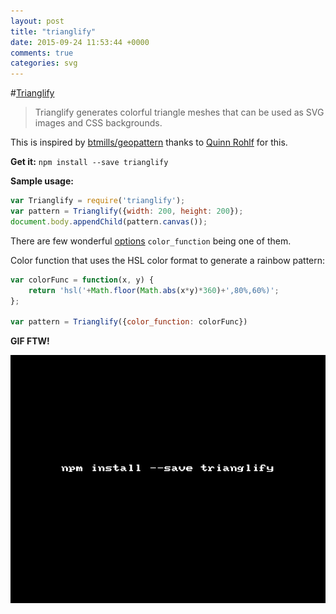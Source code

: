 ```yaml
---
layout: post
title: "trianglify"
date: 2015-09-24 11:53:44 +0000
comments: true
categories: svg 
---
```


#[Trianglify](https://www.npmjs.com/package/trianglify)
> Trianglify generates colorful triangle meshes that can be used as SVG images and CSS backgrounds.

This is inspired by [btmills/geopattern](https://github.com/btmills/geopattern) thanks to [Quinn Rohlf](http://qrohlf.com/) for this.

__Get it:__ ``` npm install --save trianglify ```

__Sample usage:__

```js
var Trianglify = require('trianglify');
var pattern = Trianglify({width: 200, height: 200});
document.body.appendChild(pattern.canvas());
```

There are few wonderful [options](https://github.com/qrohlf/trianglify/blob/master/Readme.md#options) `color_function` being one of them.

Color function that uses the HSL color format to generate a rainbow pattern:

```js
var colorFunc = function(x, y) {
    return 'hsl('+Math.floor(Math.abs(x*y)*360)+',80%,60%)';
};

var pattern = Trianglify({color_function: colorFunc})
```

__GIF FTW!__

![Trianglify](/images/trianglify/trianglify.gif)

